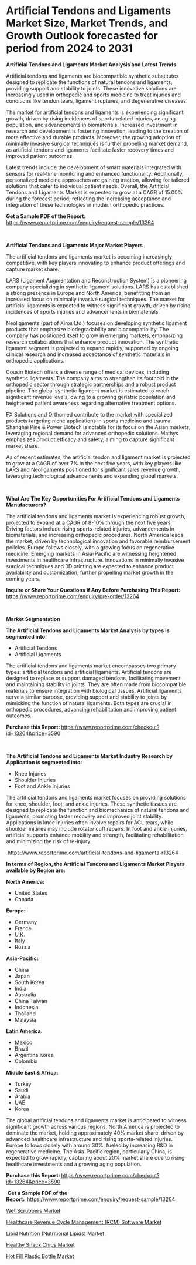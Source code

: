 <p><h1>Artificial Tendons and Ligaments Market Size, Market Trends, and Growth Outlook forecasted for period from 2024 to 2031</h1></p><p><strong>Artificial Tendons and Ligaments Market Analysis and Latest Trends</strong></p>
<p><p>Artificial tendons and ligaments are biocompatible synthetic substitutes designed to replicate the functions of natural tendons and ligaments, providing support and stability to joints. These innovative solutions are increasingly used in orthopedic and sports medicine to treat injuries and conditions like tendon tears, ligament ruptures, and degenerative diseases. </p><p>The market for artificial tendons and ligaments is experiencing significant growth, driven by rising incidences of sports-related injuries, an aging population, and advancements in biomaterials. Increased investment in research and development is fostering innovation, leading to the creation of more effective and durable products. Moreover, the growing adoption of minimally invasive surgical techniques is further propelling market demand, as artificial tendons and ligaments facilitate faster recovery times and improved patient outcomes.</p><p>Latest trends include the development of smart materials integrated with sensors for real-time monitoring and enhanced functionality. Additionally, personalized medicine approaches are gaining traction, allowing for tailored solutions that cater to individual patient needs. Overall, the Artificial Tendons and Ligaments Market is expected to grow at a CAGR of 15.00% during the forecast period, reflecting the increasing acceptance and integration of these technologies in modern orthopedic practices.</p></p>
<p><strong>Get a Sample PDF of the Report:&nbsp;</strong> <a href="https://www.reportprime.com/enquiry/request-sample/13264">https://www.reportprime.com/enquiry/request-sample/13264</a></p>
<p>&nbsp;</p>
<p><strong>Artificial Tendons and Ligaments Major Market Players</strong></p>
<p><p>The artificial tendons and ligaments market is becoming increasingly competitive, with key players innovating to enhance product offerings and capture market share. </p><p>LARS (Ligament Augmentation and Reconstruction System) is a pioneering company specializing in synthetic ligament solutions. LARS has established a strong presence in Europe and North America, benefitting from an increased focus on minimally invasive surgical techniques. The market for artificial ligaments is expected to witness significant growth, driven by rising incidences of sports injuries and advancements in biomaterials.</p><p>Neoligaments (part of Xiros Ltd.) focuses on developing synthetic ligament products that emphasize biodegradability and biocompatibility. The company has positioned itself to grow in emerging markets, emphasizing research collaborations that enhance product innovation. The synthetic ligament segment is projected to expand rapidly, supported by ongoing clinical research and increased acceptance of synthetic materials in orthopedic applications.</p><p>Cousin Biotech offers a diverse range of medical devices, including synthetic ligaments. The company aims to strengthen its foothold in the orthopedic sector through strategic partnerships and a robust product pipeline. The global synthetic ligament market is estimated to reach significant revenue levels, owing to a growing geriatric population and heightened patient awareness regarding alternative treatment options.</p><p>FX Solutions and Orthomed contribute to the market with specialized products targeting niche applications in sports medicine and trauma. Shanghai Pine & Power Biotech is notable for its focus on the Asian markets, leveraging regional demand for advanced orthopedic solutions. Mathys emphasizes product efficacy and safety, aiming to capture significant market share.</p><p>As of recent estimates, the artificial tendon and ligament market is projected to grow at a CAGR of over 7% in the next five years, with key players like LARS and Neoligaments positioned for significant sales revenue growth, leveraging technological advancements and expanding global markets.</p></p>
<p>&nbsp;</p>
<p><strong>What Are The Key Opportunities For Artificial Tendons and Ligaments Manufacturers?</strong></p>
<p><p>The artificial tendons and ligaments market is experiencing robust growth, projected to expand at a CAGR of 8-10% through the next five years. Driving factors include rising sports-related injuries, advancements in biomaterials, and increasing orthopedic procedures. North America leads the market, driven by technological innovation and favorable reimbursement policies. Europe follows closely, with a growing focus on regenerative medicine. Emerging markets in Asia-Pacific are witnessing heightened investments in healthcare infrastructure. Innovations in minimally invasive surgical techniques and 3D printing are expected to enhance product availability and customization, further propelling market growth in the coming years.</p></p>
<p><strong>Inquire or Share Your Questions If Any Before Purchasing This Report:</strong> <a href="https://www.reportprime.com/enquiry/pre-order/13264">https://www.reportprime.com/enquiry/pre-order/13264</a></p>
<p>&nbsp;</p>
<p><strong>Market Segmentation</strong></p>
<p><strong>The Artificial Tendons and Ligaments Market Analysis by types is segmented into:</strong></p>
<p><ul><li>Artificial Tendons</li><li>Artificial Ligaments</li></ul></p>
<p><p>The artificial tendons and ligaments market encompasses two primary types: artificial tendons and artificial ligaments. Artificial tendons are designed to replace or support damaged tendons, facilitating movement and maintaining stability in joints. They are often made from biocompatible materials to ensure integration with biological tissues. Artificial ligaments serve a similar purpose, providing support and stability to joints by mimicking the function of natural ligaments. Both types are crucial in orthopedic procedures, advancing rehabilitation and improving patient outcomes.</p></p>
<p><strong>Purchase this Report:&nbsp;</strong><a href="https://www.reportprime.com/checkout?id=13264&price=3590">https://www.reportprime.com/checkout?id=13264&price=3590</a></p>
<p>&nbsp;</p>
<p><strong>The Artificial Tendons and Ligaments Market Industry Research by Application is segmented into:</strong></p>
<p><ul><li>Knee Injuries</li><li>Shoulder Injuries</li><li>Foot and Ankle Injuries</li></ul></p>
<p><p>The artificial tendons and ligaments market focuses on providing solutions for knee, shoulder, foot, and ankle injuries. These synthetic tissues are designed to replicate the function and biomechanics of natural tendons and ligaments, promoting faster recovery and improved joint stability. Applications in knee injuries often involve repairs for ACL tears, while shoulder injuries may include rotator cuff repairs. In foot and ankle injuries, artificial supports enhance mobility and strength, facilitating rehabilitation and minimizing the risk of re-injury.</p></p>
<p><a href="https://www.reportprime.com/artificial-tendons-and-ligaments-r13264">&nbsp;https://www.reportprime.com/artificial-tendons-and-ligaments-r13264</a></p>
<p><strong>In terms of Region, the Artificial Tendons and Ligaments Market Players available by Region are:</strong></p>
<p>
    <p> <strong> North America: </strong>
        <ul>
            <li>United States</li>
            <li>Canada</li>
        </ul>
        </p> 
    <p> <strong> Europe: </strong>
        <ul>
            <li>Germany</li>
            <li>France</li>
            <li>U.K.</li>
            <li>Italy</li>
            <li>Russia</li>
        </ul>
        </p> 
    <p> <strong> Asia-Pacific: </strong>
        <ul>
            <li>China</li>
            <li>Japan</li>
            <li>South Korea</li>
            <li>India</li>
            <li>Australia</li>
            <li>China Taiwan</li>
            <li>Indonesia</li>
            <li>Thailand</li>
            <li>Malaysia</li>
        </ul>
        </p> 
    <p> <strong> Latin America: </strong>
        <ul>
            <li>Mexico</li>
            <li>Brazil</li>
            <li>Argentina Korea</li>
            <li>Colombia</li>
        </ul>
        </p> 
    <p> <strong> Middle East & Africa: </strong>
        <ul>
            <li>Turkey</li>
            <li>Saudi</li>
            <li>Arabia</li>
            <li>UAE</li>
            <li>Korea</li>
        </ul>
    </p>
    </p>
<p><p>The global artificial tendons and ligaments market is anticipated to witness significant growth across various regions. North America is projected to dominate the market, holding approximately 40% market share, driven by advanced healthcare infrastructure and rising sports-related injuries. Europe follows closely with around 30%, fueled by increasing R&D in regenerative medicine. The Asia-Pacific region, particularly China, is expected to grow rapidly, capturing about 20% market share due to rising healthcare investments and a growing aging population.</p></p>
<p><strong>Purchase this Report: </strong><a href="https://www.reportprime.com/checkout?id=13264&price=3590">https://www.reportprime.com/checkout?id=13264&price=3590</a></p>
<p>&nbsp;<strong>Get a Sample PDF of the Report:&nbsp;&nbsp;</strong><a href="https://www.reportprime.com/enquiry/request-sample/13264">https://www.reportprime.com/enquiry/request-sample/13264</a></p>
<p><strong></strong></p>
<p><p><a href="https://www.linkedin.com/pulse/wet-scrubbers-market-global-insights-sales-trends-2024-f7rvf?trackingId=2WajtWrFSf%2Bx4VVVnYT9mA%3D%3D">Wet Scrubbers Market</a></p><p><a href="https://issuu.com/reportprime-2/docs/healthcare-revenue-cycle-management_f99d17504f459a">Healthcare Revenue Cycle Management (RCM) Software Market</a></p><p><a href="https://medium.com/@graceturner587/driving-market-forces-in-the-lipid-nutrition-nutritional-lipids-market-market-trends-and-future-d1033bbdb497">Lipid Nutrition (Nutritional Lipids) Market</a></p><p><a href="https://www.linkedin.com/pulse/strategic-market-insights-global-healthy-snack-chips-2024-s6c9e?trackingId=t0XPLU9%2BRceK0OMbQxjEMQ%3D%3D">Healthy Snack Chips Market</a></p><p><a href="https://issuu.com/reportprime-2/docs/hot-fill-plastic-bottle-market-size_b2bcee4e464b4b">Hot Fill Plastic Bottle Market</a></p></p>